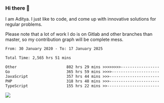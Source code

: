 ### Hi there 👋

I am Aditya. I just like to code, and come up with innovative solutions for regular problems.

Please note that a lot of work I do is on Gitlab and other branches than master, so my contribution graph will be complete mess.

<!--START_SECTION:waka-->

```txt
From: 30 January 2020 - To: 17 January 2025

Total Time: 2,565 hrs 51 mins

Other                      802 hrs 29 mins >>>>>>>>-----------------   31.28 %
Go                         365 hrs 59 mins >>>>---------------------   14.26 %
JavaScript                 357 hrs 44 mins >>>----------------------   13.94 %
PHP                        318 hrs 48 mins >>>----------------------   12.43 %
TypeScript                 155 hrs 22 mins >>-----------------------   06.06 %
```

<!--END_SECTION:waka-->

![](https://komarev.com/ghpvc/?username=BrainBuzzer)

